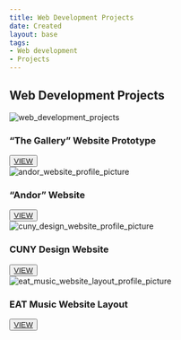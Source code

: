 ```yaml
---
title: Web Development Projects
date: Created
layout: base
tags:
- Web development
- Projects
---
```


<h2 class="section-head">Web Development Projects</h2>
<section class="grid">

  <article class="card">
    <div class="card__img"><img src="/images/web_development_projects.png" alt="web_development_projects"></div>
    <div class="card__content">
      <h1 class="card__header">“The Gallery” Website Prototype</h1>
      <button class="card__btn"><a href="/the_gallery_website_prototype">VIEW</a></button>
    </div>
  </article>

  <article class="card">
    <div class="card__img"><img src="/images/andor_website_profile_picture.png" alt="andor_website_profile_picture">
    </div>
    <div class="card__content">
      <h1 class="card__header">“Andor” Website</h1>
      <button class="card__btn"><a href="/andor_website">VIEW</a></button>
    </div>
  </article>

  <article class="card">
    <div class="card__img"><img src="/images/cuny_design_website_profile_picture.png"
        alt="cuny_design_website_profile_picture"></div>
    <div class="card__content">
      <h1 class="card__header">CUNY Design Website</h1>
      <button class="card__btn"><a href="/cuny_design_website">VIEW</a></button>
    </div>
  </article>


  <article class="card">
    <div class="card__img"><img src="/images/eat_music_website_layout_profile_picture.png"
        alt="eat_music_website_layout_profile_picture"></div>
    <div class="card__content">
      <h1 class="card__header">EAT Music Website Layout</h1>
      <button class="card__btn"><a href="/eat_music_website_layout">VIEW</a></button>
    </div>
  </article>

</section>